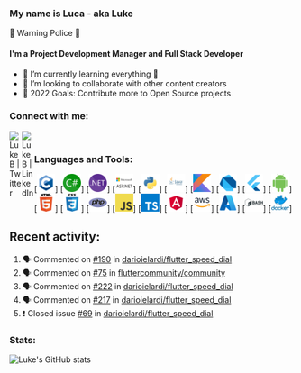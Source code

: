 ### My name is Luca - aka Luke

🚨 Warning Police 🚨

#### I'm a Project Development Manager and Full Stack Developer

- 🌱 I’m currently learning everything 🤣
- 👯 I’m looking to collaborate with other content creators
- 🥅 2022 Goals: Contribute more to Open Source projects

### Connect with me:

[<img align="left" alt="LukeB | Twitter" width="22px" src="https://cdn.jsdelivr.net/npm/simple-icons@v3/icons/twitter.svg" />][twitter]
[<img align="left" alt="LukeB | LinkedIn" width="22px" src="https://cdn.jsdelivr.net/npm/simple-icons@v3/icons/linkedin.svg" />][linkedin]

<br />

### Languages and Tools:
[<img alt="C" width="32px" height="32px" src="https://raw.githubusercontent.com/github/explore/f3e22f0dca2be955676bc70d6214b95b13354ee8/topics/c/c.png" />]
[<img alt="C" width="32px" height="32px" src="https://raw.githubusercontent.com/github/explore/80688e429a7d4ef2fca1e82350fe8e3517d3494d/topics/csharp/csharp.png" />]
[<img alt="C" width="32px" height="32px" src="https://raw.githubusercontent.com/github/explore/93d8a67084f94b2a444e510199a6e7622e5b09a3/topics/dotnet/dotnet.png" />]
[<img alt="C" width="32px" height="32px" src="https://raw.githubusercontent.com/github/explore/80688e429a7d4ef2fca1e82350fe8e3517d3494d/topics/aspnet/aspnet.png" />]
[<img alt="C" width="32px" height="32px" src="https://raw.githubusercontent.com/github/explore/80688e429a7d4ef2fca1e82350fe8e3517d3494d/topics/python/python.png" />]
[<img alt="C" width="32px" height="32px" src="https://raw.githubusercontent.com/github/explore/80688e429a7d4ef2fca1e82350fe8e3517d3494d/topics/java/java.png" />]
[<img alt="C" width="32px" height="32px" src="https://raw.githubusercontent.com/github/explore/80688e429a7d4ef2fca1e82350fe8e3517d3494d/topics/kotlin/kotlin.png" />]
[<img alt="C" width="32px" height="32px" src="https://raw.githubusercontent.com/github/explore/80688e429a7d4ef2fca1e82350fe8e3517d3494d/topics/dart/dart.png" />]
[<img alt="C" width="32px" height="32px" src="https://raw.githubusercontent.com/github/explore/80688e429a7d4ef2fca1e82350fe8e3517d3494d/topics/flutter/flutter.png" />]
[<img alt="C" width="32px" height="32px" src="https://raw.githubusercontent.com/github/explore/80688e429a7d4ef2fca1e82350fe8e3517d3494d/topics/android/android.png" />]
[<img alt="C" width="32px" height="32px" src="https://raw.githubusercontent.com/github/explore/80688e429a7d4ef2fca1e82350fe8e3517d3494d/topics/html/html.png" />]
[<img alt="C" width="32px" height="32px" src="https://raw.githubusercontent.com/github/explore/80688e429a7d4ef2fca1e82350fe8e3517d3494d/topics/css/css.png" />]
[<img alt="C" width="32px" height="32px" src="https://raw.githubusercontent.com/github/explore/80688e429a7d4ef2fca1e82350fe8e3517d3494d/topics/php/php.png" />]
[<img alt="C" width="32px" height="32px" src="https://raw.githubusercontent.com/github/explore/80688e429a7d4ef2fca1e82350fe8e3517d3494d/topics/javascript/javascript.png" />]
[<img alt="C" width="32px" height="32px" src="https://raw.githubusercontent.com/github/explore/80688e429a7d4ef2fca1e82350fe8e3517d3494d/topics/typescript/typescript.png" />]
[<img alt="C" width="32px" height="32px" src="https://raw.githubusercontent.com/github/explore/80688e429a7d4ef2fca1e82350fe8e3517d3494d/topics/angular/angular.png" />]
[<img alt="C" width="32px" height="32px" src="https://raw.githubusercontent.com/github/explore/80688e429a7d4ef2fca1e82350fe8e3517d3494d/topics/aws/aws.png" />]
[<img alt="C" width="32px" height="32px" src="https://raw.githubusercontent.com/github/explore/80688e429a7d4ef2fca1e82350fe8e3517d3494d/topics/azure/azure.png" />]
[<img alt="C" width="32px" height="32px" src="https://raw.githubusercontent.com/github/explore/80688e429a7d4ef2fca1e82350fe8e3517d3494d/topics/bash/bash.png" />]
[<img alt="C" width="32px" height="32px" src="https://raw.githubusercontent.com/github/explore/80688e429a7d4ef2fca1e82350fe8e3517d3494d/topics/docker/docker.png" />]

## Recent activity:
<!--START_SECTION:activity-->
1. 🗣 Commented on [#190](https://github.com/darioielardi/flutter_speed_dial/issues/190) in [darioielardi/flutter_speed_dial](https://github.com/darioielardi/flutter_speed_dial)
2. 🗣 Commented on [#75](https://github.com/fluttercommunity/community/issues/75) in [fluttercommunity/community](https://github.com/fluttercommunity/community)
3. 🗣 Commented on [#222](https://github.com/darioielardi/flutter_speed_dial/issues/222) in [darioielardi/flutter_speed_dial](https://github.com/darioielardi/flutter_speed_dial)
4. 🗣 Commented on [#217](https://github.com/darioielardi/flutter_speed_dial/issues/217) in [darioielardi/flutter_speed_dial](https://github.com/darioielardi/flutter_speed_dial)
5. ❗️ Closed issue [#69](https://github.com/darioielardi/flutter_speed_dial/issues/69) in [darioielardi/flutter_speed_dial](https://github.com/darioielardi/flutter_speed_dial)
<!--END_SECTION:activity-->


### Stats:
![Luke's GitHub stats](https://github-readme-stats.vercel.app/api?username=luca-colazzo&count_private=true&show_icons=true&theme=dark&include_all_commits=true&hide_rank=true)

[twitter]: https://twitter.com/Luke__TB
[linkedin]: https://youtube.com/luca-colazzo
